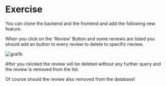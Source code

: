 # Exercise

You can clone the backend and the frontend and add the following new feature.

When you click on the 'Review' Button and some reviews are listed
you should add an button to every review to delete to specific rieview.

![grafik](https://github.com/phd4hd/SRH-HS-HD/assets/104060003/68ba2607-0191-4308-b8db-a9f04d5bcc2c)

After you ckicked the review will be deleted without any further query
and the review is removed from the list.

Of course should the review also removed from the database!
